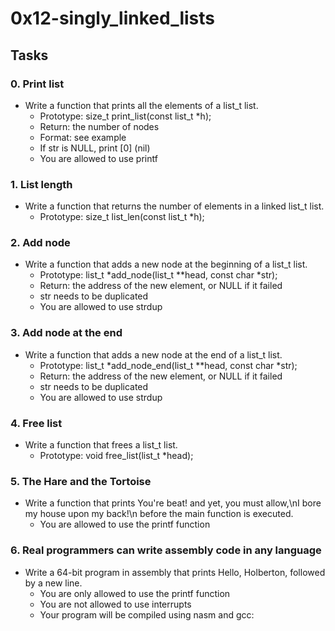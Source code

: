 # 0x12-singly_linked_lists
## Tasks

### 0. Print list
* Write a function that prints all the elements of a list_t list.
	* Prototype: size_t print_list(const list_t *h);
	* Return: the number of nodes
	* Format: see example
	* If str is NULL, print [0] (nil)
	* You are allowed to use printf

### 1. List length
* Write a function that returns the number of elements in a linked list_t list.
	* Prototype: size_t list_len(const list_t *h);

### 2. Add node
* Write a function that adds a new node at the beginning of a list_t list.
	* Prototype: list_t *add_node(list_t **head, const char *str);
	* Return: the address of the new element, or NULL if it failed
	* str needs to be duplicated
	* You are allowed to use strdup

### 3. Add node at the end
* Write a function that adds a new node at the end of a list_t list.
	* Prototype: list_t *add_node_end(list_t **head, const char *str);
	* Return: the address of the new element, or NULL if it failed
	* str needs to be duplicated
	* You are allowed to use strdup

### 4. Free list
* Write a function that frees a list_t list.
	* Prototype: void free_list(list_t *head);

### 5. The Hare and the Tortoise
* Write a function that prints You're beat! and yet, you must allow,\nI bore my house upon my back!\n before the main function is executed.
	* You are allowed to use the printf function

### 6. Real programmers can write assembly code in any language
* Write a 64-bit program in assembly that prints Hello, Holberton, followed by a new line.
	* You are only allowed to use the printf function
	* You are not allowed to use interrupts
	* Your program will be compiled using nasm and gcc:
